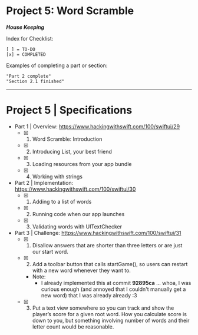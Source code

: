 # Project 5: Word Scramble


***House Keeping***

Index for Checklist:

    [ ] = TO-DO
    [x] = COMPLETED

Examples of completing a part or section:

    "Part 2 complete"
    "Section 2.1 finished"

______
# Project 5 | Specifications

- Part 1 | Overview: https://www.hackingwithswift.com/100/swiftui/29
    - [x] 1. Word Scramble: Introduction
    - [x] 2. Introducing List, your best friend
    - [x] 3. Loading resources from your app bundle
    - [x] 4. Working with strings



- Part 2 | Implementation: https://www.hackingwithswift.com/100/swiftui/30
    - [x] 1. Adding to a list of words
    - [x] 2. Running code when our app launches
    - [x] 3. Validating words with UITextChecker


    
- Part 3 | Challenge: https://www.hackingwithswift.com/100/swiftui/31
    - [x] 1. Disallow answers that are shorter than three letters or are just our start word.
    - [x] 2. Add a toolbar button that calls startGame(), so users can restart with a new word whenever they want to.
        - Note:
            - I already implemented this at commit **92895ca** ... whoa, I was curious enough (and annoyed that I couldn't manually get a new word) that I was already already :3
    - [x] 3. Put a text view somewhere so you can track and show the player’s score for a given root word. How you calculate score is down to you, but something involving number of words and their letter count would be reasonable.
